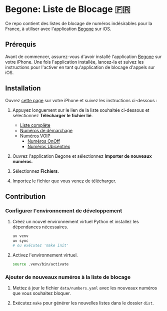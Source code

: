 # Begone: Liste de Blocage :fr:

Ce repo contient des listes de blocage de numéros indésirables pour la France,
à utiliser avec l'application [Begone][begone-app] sur iOS.

## Prérequis

Avant de commencer, assurez-vous d'avoir installé l'application
[Begone][begone-app] sur votre iPhone. Une fois l'application installée,
lancez-la et suivez les instructions pour l'activer en tant qu'application de
blocage d'appels sur iOS.

## Installation

Ouvrez [cette page](#installation) sur votre iPhone et suivez les instructions
ci-dessous :

1. Appuyez longuement sur le lien de la liste souhaitée ci-dessous et
   sélectionnez **Télécharger le fichier lié**.

   - [Liste complète][list-all]
   - [Numéros de démarchage][list-spam]
   - [Numéros VOIP][list-voip]
     - [Numéros OnOff][list-onoff]
     - [Numéros Ubicentrex][list-ubicentrex]

2. Ouvrez l'application Begone et sélectionnez **Importer de nouveaux
   numéros**.

3. Sélectionnez **Fichiers**.

4. Importez le fichier que vous venez de télécharger.

## Contribution

### Configurer l'environnement de développement

1. Créez un nouvel environnement virtuel Python et installez les dépendances
   nécessaires.

   ```bash
   uv venv
   uv sync
   # ou exécutez 'make init'
   ```

2. Activez l'environnement virtuel.

   ```bash
   source .venv/bin/activate
   ```

### Ajouter de nouveaux numéros à la liste de blocage

1. Mettez à jour le fichier `data/numbers.yaml` avec les nouveaux numéros que
   vous souhaitez bloquer.

2. Exécutez `make` pour générer les nouvelles listes dans le dossier `dist`.

[begone-app]: https://apps.apple.com/fr/app/id1596818195
[list-all]: https://raw.githubusercontent.com/danroc/begone-fr-list/refs/heads/main/dist/begone-fr-tout.xml
[list-spam]: https://raw.githubusercontent.com/danroc/begone-fr-list/refs/heads/main/dist/begone-fr-demarchage.xml
[list-voip]: https://raw.githubusercontent.com/danroc/begone-fr-list/refs/heads/main/dist/begone-fr-voip.xml
[list-onoff]: https://raw.githubusercontent.com/danroc/begone-fr-list/refs/heads/main/dist/begone-fr-onoff.xml
[list-ubicentrex]: https://raw.githubusercontent.com/danroc/begone-fr-list/refs/heads/main/dist/begone-fr-ubicentrex.xml
